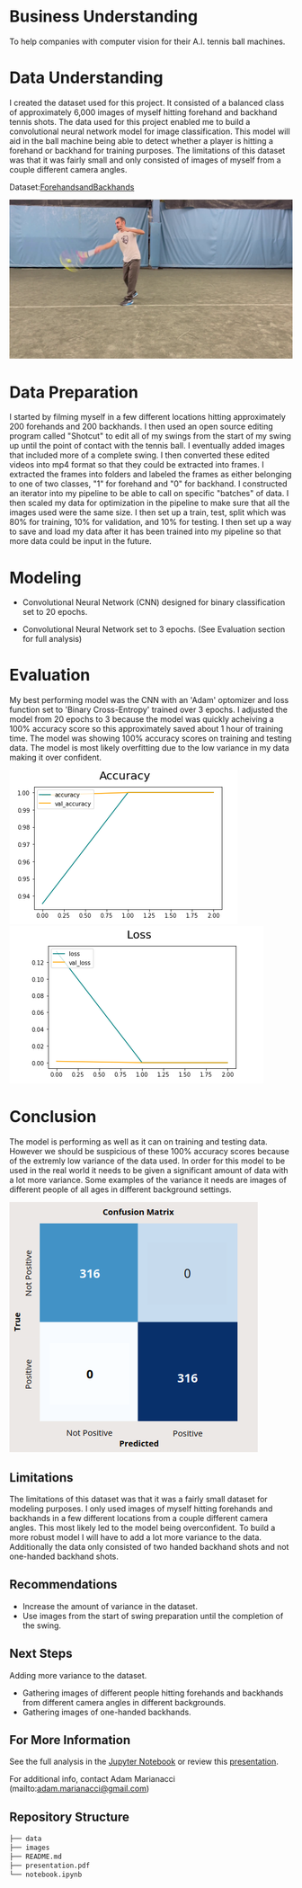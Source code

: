 # Business Understanding

To help companies with computer vision for their A.I. tennis ball machines.

# Data Understanding

I created the dataset used for this project. It consisted of a balanced class of approximately 6,000 images of myself hitting forehand and backhand tennis shots. The data used for this project enabled me to build a convolutional neural network model for image classification. This model will aid in the ball machine being able to detect whether a player is hitting a forehand or backhand for training purposes. The limitations of this dataset was that it was fairly small and only consisted of images of myself from a couple different camera angles.

Dataset:[ForehandsandBackhands](https://www.kaggle.com/datasets/adammarianacci/forehands-and-backhands)

![forehandshot](images/forehandvids_493.jpg)



# Data Preparation

   I started by filming myself in a few different locations hitting approximately 200 forehands and 200 backhands. I then used an open source editing program called "Shotcut" to edit all of my swings from the start of my swing up until the point of contact with the tennis ball. I eventually added images that included more of a complete swing. I then converted these edited videos into mp4 format so that they could be extracted into frames.
    I extracted the frames into folders and labeled the frames as either belonging to one of two classes, "1" for forehand and "0" for backhand. I constructed an iterator into my pipeline to be able to call on specific "batches" of data. I then scaled my data for optimization in the pipeline to make sure that all the images used were the same size.
    I then set up a train, test, split which was 80% for training, 10% for validation, and 10% for testing. I then set up a way to save and load my data after it has been trained into my pipeline so that more data could be input in the future.

# Modeling

- Convolutional Neural Network (CNN) designed for binary classification set to 20 epochs.

- Convolutional Neural Network set to 3 epochs. (See Evaluation section for full analysis)

# Evaluation

My best performing model was the CNN with an 'Adam' optomizer and loss function set to 'Binary Cross-Entropy' trained over 3 epochs. I adjusted the model from 20 epochs to 3 because the model was quickly acheiving a 100% accuracy score so this approximately saved about 1 hour of training time. The model was showing 100% accuracy scores on training and testing data. The model is most likely overfitting due to the low variance in my data making it over confident.

![accuracy](images/accuracy.png)
![loss](images/loss.png)


# Conclusion

The model is performing as well as it can on training and testing data. However we should be suspicious of these 100% accuracy scores because of the extremly low variance of the data used. In order for this model to be used in the real world it needs to be given a significant amount of data with a lot more variance. Some examples of the variance it needs are images of different people of all ages in different background settings.

![confusionmatrix](images/confusionmatrix.png)


## Limitations

The limitations of this dataset was that it was a fairly small dataset for modeling purposes. I only used images of myself hitting forehands and backhands in a few different locations from a couple different camera angles. This most likely led to the model being overconfident. To build a more robust model I will have to add a lot more variance to the data. Additionally the data only consisted of two handed backhand shots and not one-handed backhand shots.

## Recommendations

- Increase the amount of variance in the dataset.
- Use images from the start of swing preparation until the completion of the swing.

## Next Steps

Adding more variance to the dataset. 
- Gathering images of different people hitting forehands and backhands from different camera angles in different backgrounds.
- Gathering images of one-handed backhands.


## For More Information


See the full analysis in the [Jupyter Notebook](https://github.com/adammarianacci/Twitter_Analysis/blob/master/notebook.ipynb) or review this [presentation](https://github.com/adammarianacci/Twitter_Analysis/blob/master/presentation.pdf).

For additional info, contact Adam Marianacci (mailto:adam.marianacci@gmail.com)


## Repository Structure

```
├── data
├── images
├── README.md
├── presentation.pdf
└── notebook.ipynb
```